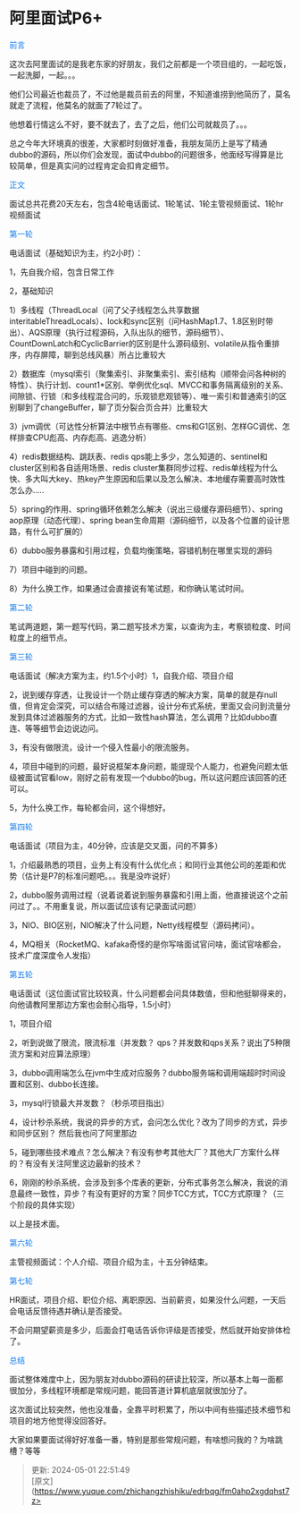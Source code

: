 # 阿里面试P6+

<font style="color:#117CEE;">前言</font>

这次去阿里面试的是我老东家的好朋友，我们之前都是一个项目组的，一起吃饭，一起洗脚，一起。。。

他们公司最近也裁员了，不过他是裁员前去的阿里，不知道谁捞到他简历了，莫名就走了流程，他莫名的就面了7轮过了。

他想着行情这么不好，要不就去了，去了之后，他们公司就裁员了。。。

总之今年大环境真的很差，大家都时刻做好准备，我朋友简历上是写了精通dubbo的源码，所以你们会发现，面试中dubbo的问题很多，他面经写得算是比较简单，但是真实问的过程肯定会扣肯定细节。

<font style="color:#117CEE;">正文</font>

面试总共花费20天左右，包含4轮电话面试、1轮笔试、1轮主管视频面试、1轮hr视频面试

<font style="color:#117CEE;">第一轮</font>

电话面试（基础知识为主，约2小时）：

1，先自我介绍，包含日常工作

2，基础知识

 1）多线程（ThreadLocal（问了父子线程怎么共享数据 interitableThreadLocals）、lock和sync区别（问HashMap1.7、1.8区别时带出）、AQS原理（执行过程源码，入队出队的细节，源码细节）、CountDownLatch和CyclicBarrier的区别是什么源码级别、volatile从指令重排序，内存屏障，聊到总线风暴）所占比重较大

 2）数据库（mysql索引（聚集索引、非聚集索引、索引结构（顺带会问各种树的特性）、执行计划、count1*区别、举例优化sql、MVCC和事务隔离级别的关系、间隙锁、行锁（和多线程混合问的，乐观锁悲观锁等）、唯一索引和普通索引的区别聊到了changeBuffer，聊了页分裂合页合并）比重较大

 3）jvm调优（可达性分析算法中根节点有哪些、cms和G1区别、怎样GC调优、怎样排查CPU彪高、内存彪高、逃逸分析）

 4）redis数据结构、跳跃表、redis qps能上多少，怎么知道的、sentinel和cluster区别和各自适用场景、redis cluster集群同步过程、redis单线程为什么快、多大叫大key、热key产生原因和后果以及怎么解决、本地缓存需要高时效性怎么办.....

 5）spring的作用、spring循环依赖怎么解决（说出三级缓存源码细节）、spring aop原理（动态代理）、spring bean生命周期（源码细节，以及各个位置的设计思路，有什么可扩展的）

 6）dubbo服务暴露和引用过程，负载均衡策略，容错机制在哪里实现的源码

 7）项目中碰到的问题。

 8）为什么换工作，如果通过会直接说有笔试题，和你确认笔试时间。

<font style="color:#117CEE;">第二轮</font>

笔试两道题，第一题写代码，第二题写技术方案，以查询为主，考察锁粒度、时间粒度上的细节点。

<font style="color:#117CEE;">第三轮</font>

电话面试（解决方案为主，约1.5个小时）1，自我介绍、项目介绍

2，说到缓存穿透，让我设计一个防止缓存穿透的解决方案，简单的就是存null值，但肯定会深究，可以结合布隆过滤器，设计分布式系统，里面又会问到流量分发到具体过滤器服务的方式，比如一致性hash算法，怎么调用？比如dubbo直连、等等细节会边说边问。

3，有没有做限流，设计一个侵入性最小的限流服务。

4，项目中碰到的问题，最好说框架本身问题，能提现个人能力，也避免问题太低级被面试官看low，刚好之前有发现一个dubbo的bug，所以这问题应该回答的还可以。

5，为什么换工作，每轮都会问，这个得想好。

<font style="color:#117CEE;">第四轮</font>

电话面试（项目为主，40分钟，应该是交叉面，问的不算多）

1，介绍最熟悉的项目，业务上有没有什么优化点；和同行业其他公司的差距和优势（估计是P7的标准问题吧。。。我是没咋说好）

2，dubbo服务调用过程（说着说着说到服务暴露和引用上面，他直接说这个之前问过了。。不用重复说，所以面试应该有记录面试问题）

3，NIO、BIO区别，NIO解决了什么问题，Netty线程模型（源码拷问）。

4，MQ相关（RocketMQ、kafaka奇怪的是你写啥面试官问啥，面试官啥都会，技术广度深度令人发指）

<font style="color:#117CEE;">第五轮</font>

电话面试（这位面试官比较较真，什么问题都会问具体数值，但和他挺聊得来的，向他请教阿里那边方案也会耐心指导，1.5小时）

1，项目介绍

2，听到说做了限流，限流标准（并发数？ qps？并发数和qps关系？说出了5种限流方案和对应算法原理）

3，dubbo调用端怎么在jvm中生成对应服务？dubbo服务端和调用端超时时间设置和区别、dubbo长连接。

3，mysql行锁最大并发数？（秒杀项目指出）

4，设计秒杀系统，我说的异步的方式，会问怎么优化？改为了同步的方式，异步和同步区别？ 然后我也问了阿里那边

5，碰到哪些技术难点？怎么解决？有没有参考其他大厂？其他大厂方案什么样的？有没有关注阿里这边最新的技术？

6，刚刚的秒杀系统，会涉及到多个库表的更新，分布式事务怎么解决，我说的消息最终一致性，异步？有没有更好的方案？同步TCC方式，TCC方式原理？（三个阶段的具体实现）

以上是技术面。

<font style="color:#117CEE;">第六轮</font>

主管视频面试：个人介绍、项目介绍为主，十五分钟结束。

<font style="color:#117CEE;">第七轮</font>

HR面试，项目介绍、职位介绍、离职原因、当前薪资，如果没什么问题，一天后会电话反馈待遇并确认是否接受。

不会问期望薪资是多少，后面会打电话告诉你评级是否接受，然后就开始安排体检了。

<font style="color:#117CEE;">总结</font>

面试整体难度中上，因为朋友对dubbo源码的研读比较深，所以基本上每一面都很加分，多线程环境都是常规问题，能回答道计算机底层就很加分了。

这次面试比较突然，他也没准备，全靠平时积累了，所以中间有些描述技术细节和项目的地方他觉得没回答好。

大家如果要面试得好好准备一番，特别是那些常规问题，有啥想问我的？为啥跳槽？等等



> 更新: 2024-05-01 22:51:49  
> [原文](https://www.yuque.com/zhichangzhishiku/edrbqg/fm0ahp2xgdqhst7z>